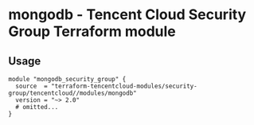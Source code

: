 # mongodb - Tencent Cloud Security Group Terraform module
## Usage
```hcl
module "mongodb_security_group" {
  source  = "terraform-tencentcloud-modules/security-group/tencentcloud//modules/mongodb"
  version = "~> 2.0"
  # omitted...
}
```
<!-- BEGINNING OF PRE-COMMIT-TERRAFORM DOCS HOOK -->
<!-- END OF PRE-COMMIT-TERRAFORM DOCS HOOK -->
